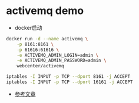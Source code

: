 # activemq demo

- docker启动
```sh
docker run -d --name activemq \
    -p 8161:8161 \
    -p 61616:61616 \
    -e ACTIVEMQ_ADMIN_LOGIN=admin \
    -e ACTIVEMQ_ADMIN_PASSWORD=admin \
    webcenter/activemq

iptables -I INPUT -p TCP --dport 8161 -j ACCEPT
iptables -I INPUT -p TCP --dport 16161 -j ACCEPT
```

- [参考文章](https://blog.csdn.net/qq_26975307/article/details/100705355)